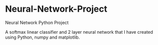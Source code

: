# Neural-Network-Project
Neural Network Python Project


A softmax linear classifier and 2 layer neural network that I have created using Python, numpy and matplotlib.
